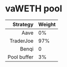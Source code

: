 # vaWETH pool
|Strategy | Weight |
|-------: | --------|
|Aave | 0%     |
|TraderJoe | 97% |
|Benqi | 0 |
|Pool buffer | 3%     |
